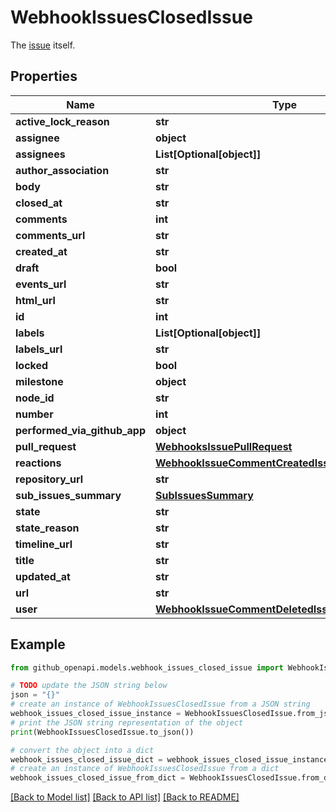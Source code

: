 # WebhookIssuesClosedIssue

The [issue](https://docs.github.com/rest/issues/issues#get-an-issue) itself.

## Properties

Name | Type | Description | Notes
------------ | ------------- | ------------- | -------------
**active_lock_reason** | **str** |  | 
**assignee** | **object** |  | [optional] 
**assignees** | **List[Optional[object]]** |  | 
**author_association** | **str** |  | 
**body** | **str** |  | 
**closed_at** | **str** |  | 
**comments** | **int** |  | 
**comments_url** | **str** |  | 
**created_at** | **str** |  | 
**draft** | **bool** |  | [optional] 
**events_url** | **str** |  | 
**html_url** | **str** |  | 
**id** | **int** |  | 
**labels** | **List[Optional[object]]** |  | [optional] 
**labels_url** | **str** |  | 
**locked** | **bool** |  | [optional] 
**milestone** | **object** |  | 
**node_id** | **str** |  | 
**number** | **int** |  | 
**performed_via_github_app** | **object** |  | [optional] 
**pull_request** | [**WebhooksIssuePullRequest**](WebhooksIssuePullRequest.md) |  | [optional] 
**reactions** | [**WebhookIssueCommentCreatedIssueAllOfReactions**](WebhookIssueCommentCreatedIssueAllOfReactions.md) |  | 
**repository_url** | **str** |  | 
**sub_issues_summary** | [**SubIssuesSummary**](SubIssuesSummary.md) |  | [optional] 
**state** | **str** |  | 
**state_reason** | **str** |  | [optional] 
**timeline_url** | **str** |  | [optional] 
**title** | **str** |  | 
**updated_at** | **str** |  | 
**url** | **str** |  | 
**user** | [**WebhookIssueCommentDeletedIssueAllOfUser**](WebhookIssueCommentDeletedIssueAllOfUser.md) |  | 

## Example

```python
from github_openapi.models.webhook_issues_closed_issue import WebhookIssuesClosedIssue

# TODO update the JSON string below
json = "{}"
# create an instance of WebhookIssuesClosedIssue from a JSON string
webhook_issues_closed_issue_instance = WebhookIssuesClosedIssue.from_json(json)
# print the JSON string representation of the object
print(WebhookIssuesClosedIssue.to_json())

# convert the object into a dict
webhook_issues_closed_issue_dict = webhook_issues_closed_issue_instance.to_dict()
# create an instance of WebhookIssuesClosedIssue from a dict
webhook_issues_closed_issue_from_dict = WebhookIssuesClosedIssue.from_dict(webhook_issues_closed_issue_dict)
```
[[Back to Model list]](../README.md#documentation-for-models) [[Back to API list]](../README.md#documentation-for-api-endpoints) [[Back to README]](../README.md)


